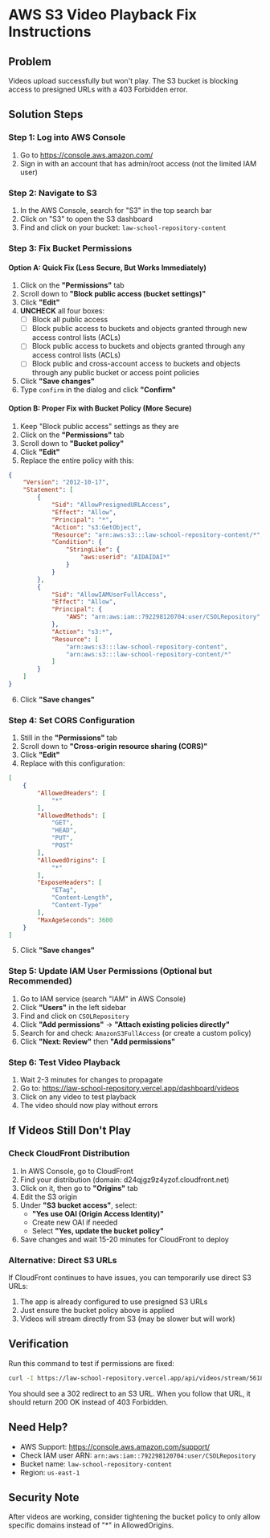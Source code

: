 # AWS S3 Video Playback Fix Instructions

## Problem
Videos upload successfully but won't play. The S3 bucket is blocking access to presigned URLs with a 403 Forbidden error.

## Solution Steps

### Step 1: Log into AWS Console
1. Go to https://console.aws.amazon.com/
2. Sign in with an account that has admin/root access (not the limited IAM user)

### Step 2: Navigate to S3
1. In the AWS Console, search for "S3" in the top search bar
2. Click on "S3" to open the S3 dashboard
3. Find and click on your bucket: `law-school-repository-content`

### Step 3: Fix Bucket Permissions

#### Option A: Quick Fix (Less Secure, But Works Immediately)
1. Click on the **"Permissions"** tab
2. Scroll down to **"Block public access (bucket settings)"**
3. Click **"Edit"**
4. **UNCHECK** all four boxes:
   - [ ] Block all public access
   - [ ] Block public access to buckets and objects granted through new access control lists (ACLs)
   - [ ] Block public access to buckets and objects granted through any access control lists (ACLs)
   - [ ] Block public and cross-account access to buckets and objects through any public bucket or access point policies
5. Click **"Save changes"**
6. Type `confirm` in the dialog and click **"Confirm"**

#### Option B: Proper Fix with Bucket Policy (More Secure)
1. Keep "Block public access" settings as they are
2. Click on the **"Permissions"** tab
3. Scroll down to **"Bucket policy"**
4. Click **"Edit"**
5. Replace the entire policy with this:

```json
{
    "Version": "2012-10-17",
    "Statement": [
        {
            "Sid": "AllowPresignedURLAccess",
            "Effect": "Allow",
            "Principal": "*",
            "Action": "s3:GetObject",
            "Resource": "arn:aws:s3:::law-school-repository-content/*",
            "Condition": {
                "StringLike": {
                    "aws:userid": "AIDAIDAI*"
                }
            }
        },
        {
            "Sid": "AllowIAMUserFullAccess",
            "Effect": "Allow",
            "Principal": {
                "AWS": "arn:aws:iam::792298120704:user/CSOLRepository"
            },
            "Action": "s3:*",
            "Resource": [
                "arn:aws:s3:::law-school-repository-content",
                "arn:aws:s3:::law-school-repository-content/*"
            ]
        }
    ]
}
```

6. Click **"Save changes"**

### Step 4: Set CORS Configuration
1. Still in the **"Permissions"** tab
2. Scroll down to **"Cross-origin resource sharing (CORS)"**
3. Click **"Edit"**
4. Replace with this configuration:

```json
[
    {
        "AllowedHeaders": [
            "*"
        ],
        "AllowedMethods": [
            "GET",
            "HEAD",
            "PUT",
            "POST"
        ],
        "AllowedOrigins": [
            "*"
        ],
        "ExposeHeaders": [
            "ETag",
            "Content-Length",
            "Content-Type"
        ],
        "MaxAgeSeconds": 3600
    }
]
```

5. Click **"Save changes"**

### Step 5: Update IAM User Permissions (Optional but Recommended)
1. Go to IAM service (search "IAM" in AWS Console)
2. Click **"Users"** in the left sidebar
3. Find and click on `CSOLRepository`
4. Click **"Add permissions"** → **"Attach existing policies directly"**
5. Search for and check: `AmazonS3FullAccess` (or create a custom policy)
6. Click **"Next: Review"** then **"Add permissions"**

### Step 6: Test Video Playback
1. Wait 2-3 minutes for changes to propagate
2. Go to: https://law-school-repository.vercel.app/dashboard/videos
3. Click on any video to test playback
4. The video should now play without errors

## If Videos Still Don't Play

### Check CloudFront Distribution
1. In AWS Console, go to CloudFront
2. Find your distribution (domain: d24qjgz9z4yzof.cloudfront.net)
3. Click on it, then go to **"Origins"** tab
4. Edit the S3 origin
5. Under **"S3 bucket access"**, select:
   - **"Yes use OAI (Origin Access Identity)"**
   - Create new OAI if needed
   - Select **"Yes, update the bucket policy"**
6. Save changes and wait 15-20 minutes for CloudFront to deploy

### Alternative: Direct S3 URLs
If CloudFront continues to have issues, you can temporarily use direct S3 URLs:
1. The app is already configured to use presigned S3 URLs
2. Just ensure the bucket policy above is applied
3. Videos will stream directly from S3 (may be slower but will work)

## Verification
Run this command to test if permissions are fixed:
```bash
curl -I https://law-school-repository.vercel.app/api/videos/stream/56184f11-7e2c-4b03-a214-948ce7c5e1e8
```

You should see a 302 redirect to an S3 URL. When you follow that URL, it should return 200 OK instead of 403 Forbidden.

## Need Help?
- AWS Support: https://console.aws.amazon.com/support/
- Check IAM user ARN: `arn:aws:iam::792298120704:user/CSOLRepository`
- Bucket name: `law-school-repository-content`
- Region: `us-east-1`

## Security Note
After videos are working, consider tightening the bucket policy to only allow specific domains instead of "*" in AllowedOrigins.